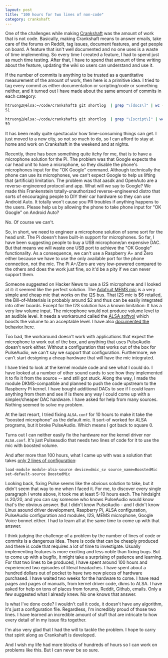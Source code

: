 ```yaml
---
layout: post
title: "100 hours for two lines of non-code"
category: crankshaft
---
```



One of the challenges while making [Crankshaft](http://getcrankshaft.com/) was the amount of work that is not code. Basically, making Crankshaft means to answer emails, take care of the forums on Reddit, tag issues, document features, and get people on board. A feature that isn't well documented and no one uses is a waste of time implementing. So every time I created a feature, I had to spend just as much time testing. After that, I have to spend that amount of time writing about the feature, updating the wiki so users can understand and use it.

If the number of commits is anything to be trusted as a quantitative measurement of the amount of work, then here is a primitive idea. I tried to tag every commit as either documentation or scripting/code or something neither, and it turned out I have made about the same amount of commits in each category:

```bash
htruong2@elsa:~/code/crankshaft$ git shortlog  | grep "\[docs\]" | wc -l
51

htruong2@elsa:~/code/crankshaft$ git shortlog  | grep "\[script\]" | wc -l
59
```

It has been really quite spectacular how time-consuming things can get. I just moved to a new city, so not so much to do, so I can afford to stay at home and work on Crankshaft in the weekend and at nights. 

Recently, there has been something quite itchy for me, that is to have a microphone solution for the Pi. The problem was that Google expects the car head unit to have a microphone, so they disable the phone's microphones input for the "OK Google" command. Although technically the phone can use its microphones, we can't expect Google to help us lifting that (artificial) limitation. The problem was that aasdk and OpenAuto are a reverse-engineered protocol and app. What will we say to Google? We made this Frankenstein totally-unauthorized reverse-engineered distro that sorts of encouraging people to DIY their car hardware so they can use Android Auto. It totally won't cause you PR troubles if anything happens to the users. Please help us by allowing the phone to take phone input for "OK Google" on Android Auto?

No. Of course we can't.

So, in short, we need to engineer a microphone solution of some sort for the head unit. The Pi doesn't have built-in support for microphones. So far, I have been suggesting people to buy a USB microphone/an expensive DAC. But that means we will waste one USB port to achieve the "OK Google" functionality. As a consequence, we can't use a Raspberry A+ and Zero either because we have to use the only available port for the phone connection, not the mic. The Pi A+/Zero are very low-powered compared to the others and does the work just fine, so it'd be a pity if we can never support them. 

Someone suggested on Hacker News to use a I2S microphone and I looked at it: it seemed like the perfect solution. The [Adafruit MEMS mic](https://www.adafruit.com/product/3421) is a very simple and cheap mic that works on the I2S bus. That I2S mic is $6 retailed, the Bill-of-Materials is probably around $2 and thus can be easily integrated into other boards. Except for the I2S solution has a known limitation: It has a very low volume input. The microphone would not produce volume level to an audible level. It needs a workaround called the [ALSA softvol](https://learn.adafruit.com/adafruit-i2s-mems-microphone-breakout/raspberry-pi-wiring-and-test) which boosts the volume to an acceptable level. I have also [documented the behavior here](https://github.com/htruong/snd-i2s_rpi). 

Too bad, the workaround doesn't work with applications that expect the microphone to work out of the box, and anything that uses PulseAudio doesn't work either. Without a configuration that works out of the box for PulseAudio, we can't say we support that configuration. Furthermore, we can't start designing a cheap hardware that will have the mic integrated.

I have tried to look at the kernel module code and see what I could do. I have looked at a number of other sound cards to see how they implemented it to fix it from the source -- and still got stuck. Along the way, I made the module DKMS-compatible and planned to push the code upstream to the Raspberry Pi kernel. I have bought additional DACs to see if I could learn anything from them and see if is there any way I could come up with a simpler/cheaper DAC hardware. I have asked for help from many sources. Nothing seemed to solve my problem.

At the last resort, I tried fixing `ALSA.conf` for 10 hours to make it take the "boosted microphone" as the default mic. It sort-of worked for ALSA programs, but it broke PulseAudio. Which means I got back to square 0.

Turns out I can neither easily fix the hardware nor the kernel driver nor `ALSA.conf`. It's just Pulseaudio that needs two lines of code for it to use the mic with boosted volume.

And after more than 100 hours, what I came up with was a solution that takes [only 2 lines of configuration](https://github.com/htruong/crankshaft/blob/master/hardware_support/adafruit_mems_mic/default.pa):

```
load-module module-alsa-source device=dmic_sv source_name=BoostedMic
set-default-source BoostedMic
```

Looking back, fixing Pulse seems like the obvious solution to take, but it didn't seem that way to me when I faced it. For me, to discover every single paragraph I wrote above, it took me at least 5-10 hours each. The hindsight is 20/20, and you can say someone who knows PulseAudio would know that's the obvious answer. But I didn't know PulseAudio - and I didn't know Linux asound driver development, Raspberry Pi, ALSA configuration, PulseAudio configuration and modules, I2S, MEMS microphone, Google Voice bonnet either. I had to learn all at the same time to come up with that answer.

I think judging the challenge of a problem by the number of lines of code or commits is a dangerous idea. There is code that can be cheaply produced and there is code that requires a lot of time to investigate. Usually implementing features is more exciting and less noble than fixing bugs. But to come up with a bugfix, it might take a surprising of patience and learning. For that two lines to be produced, I have spent around 100 hours and experienced two episodes of literal headaches. I have spent about a hundred dollars out of pocket to have two new pieces of hardware purchased. I have waited two weeks for the hardware to come. I have read pages and pages of manuals, from kernel driver code, dkms to ALSA. I have asked for help on tons of places from forums, Reddit, Github, emails. Only a few suggested what I already knew. No one knows that answer. 

Is what I've done code? I wouldn't call it code, it doesn't have any algorithm, it's just a configuration file. Regardless, I'm incredibly proud of those two lines. I have learned an incredible amount of stuff that are intricate to how every detail of in my issue fits together. 

I'm also very glad that I had the will to tackle the problem. I hope to carry that spirit along as Crankshaft is developed. 

And I wish my life had more blocks of hundreds of hours so I can work on problems like this. But I can never be so sure.
